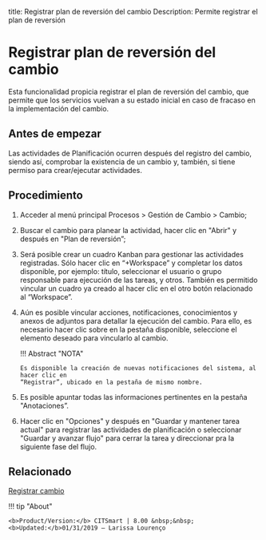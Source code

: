title: Registrar plan de reversión del cambio
Description: Permite registrar el plan de reversión 
# Registrar plan de reversión del cambio

Esta funcionalidad propicia registrar el plan de reversión del cambio, que permite que los servicios vuelvan a su estado inicial en caso de fracaso en la implementación del cambio.

Antes de empezar
----------------

Las actividades de Planificación ocurren después del registro del cambio, siendo así,
comprobar la existencia de un cambio y, también, si tiene permiso para
crear/ejecutar actividades.

Procedimiento 
-------------

1.  Acceder al menú principal Procesos \>
    Gestión de Cambio \> Cambio;

2.  Buscar el cambio para planear la actividad, hacer clic en "Abrir"
    y después en "Plan de reversión”;

3.  Será posible crear un cuadro Kanban para gestionar las actividades registradas.
    Sólo hacer clic en “+Workspace” y completar los datos disponible, por ejemplo:
    título, seleccionar el usuario o grupo responsable para ejecución de las
    tareas, y otros. También es permitido vincular un cuadro ya creado al hacer clic 
    en el otro botón relacionado al “Workspace”.

4.  Aún es posible vincular acciones, notificaciones, conocimientos y anexos de adjuntos para detallar la ejecución del cambio. Para ello, es necesario hacer clic sobre en la pestaña disponible, seleccione el elemento deseado para vincularlo al cambio.

    !!! Abstract "NOTA"
    
        Es disponible la creación de nuevas notificaciones del sistema, al hacer clic en
        “Registrar”, ubicado en la pestaña de mismo nombre.

5.  Es posible apuntar todas las informaciones pertinentes en la pestaña "Anotaciones”. 

6.  Hacer clic en "Opciones" y después en "Guardar y mantener tarea actual" para
    registrar las actividades de planificación o seleccionar "Guardar y avanzar
    flujo" para cerrar la tarea y direccionar pra la siguiente fase del flujo.  

Relacionado 
------------

[Registrar cambio](/es-es/citsmart-platform-9/processes/change/use/register-change.html)

!!! tip "About"

    <b>Product/Version:</b> CITSmart | 8.00 &nbsp;&nbsp;
    <b>Updated:</b>01/31/2019 – Larissa Lourenço


